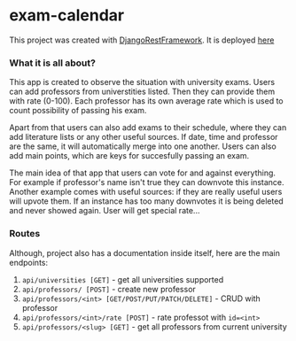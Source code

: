 # exam-calendar
This project was created with [DjangoRestFramework](https://www.django-rest-framework.org/).
It is deployed [here](https://www.django-rest-framework.org/)

### What it is all about?

This app is created to observe the situation with university exams. Users can add professors from universtities listed. 
Then they can provide them with rate (0-100). 
Each professor has its own average rate which is used to count possibility of passing his exam.

Apart from that users can also add exams to their schedule, where they can add literature lists or any other useful sources.
If date, time and professor are the same, it will automatically merge into one another. 
Users can also add main points, which are keys for succesfully passing an exam.

The main idea of that app that users can vote for and against everything. For example if professor's name isn't true they can downvote this instance. 
Another example comes with useful sources: if they are really useful users will upvote them. 
If an instance has too many downvotes it is being deleted and never showed again. User will get special rate...

### Routes

Although, project also has a documentation inside itself, here are the main endpoints:

1. `api/universities [GET]` - get all universities supported
2. `api/professors/ [POST]` - create new professor
3. `api/professors/<int> [GET/POST/PUT/PATCH/DELETE]` - CRUD with professor
4. `api/professors/<int>/rate [POST]` - rate professot with `id=<int>`
5. `api/professors/<slug> [GET]` - get all professors from current university

